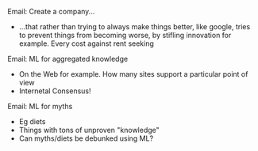 Email: Create a company...
* ...that rather than trying to always make things better, like google, tries to prevent things from becoming worse, by stifling innovation for example.  Every cost against rent seeking

Email: ML for aggregated knowledge
* On the Web for example. How many sites support a particular point of view
* Internetal Consensus!

Email: ML for myths
* Eg diets
* Things with tons of unproven "knowledge"
* Can myths/diets be debunked using ML?